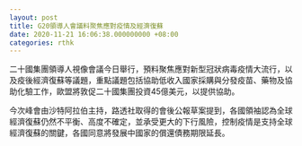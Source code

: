```yaml
---
layout: post
title: G20領導人會議料聚焦應對疫情及經濟復蘇
date: 2020-11-21 16:06:38.000000000 +08:00
categories: rthk
---
```


二十國集團領導人視像會議今日舉行，預料聚焦應對新型冠狀病毒疫情大流行，以及疫後經濟復蘇等議題，重點議題包括協助低收入國家採購與分發疫苗、藥物及協助化驗工作，歐盟將敦促二十國集團投資45億美元，以提供協助。

今次峰會由沙特阿拉伯主持，路透社取得的會後公報草案提到，各國領袖認為全球經濟復蘇仍然不平衡、高度不確定，並承受更大的下行風險，控制疫情是支持全球經濟復蘇的關鍵，各國同意將發展中國家的償還債務期限延長。
